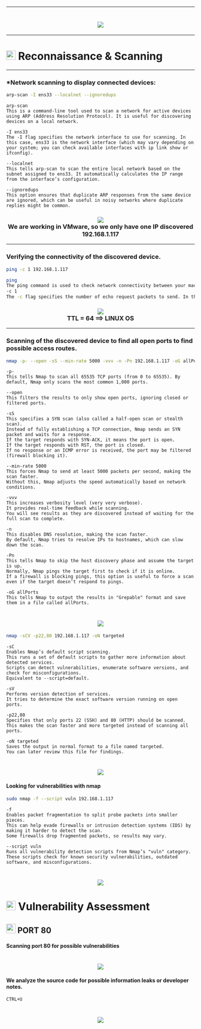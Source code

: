 <hr style="border-color:red;"><h1 align="center"><picture><img src="https://github.com/user-attachments/assets/d6bb61d9-9d5e-46b4-8e7a-573a4116d536"></picture></h1>

<hr style="border-color:red;"><h1><picture><img src="https://media2.giphy.com/media/QssGEmpkyEOhBCb7e1/giphy.gif?cid=ecf05e47a0n3gi1bfqntqmob8g9aid1oyj2wr3ds3mg700bl&rid=giphy.gif" width ="25"> </picture>Reconnaissance & Scanning</h1><hr style="border-color:red;">

### ***Network scanning to display connected devices:**

```bash
arp-scan -I ens33 --localnet --ignoredups
```
```
arp-scan
This is a command-line tool used to scan a network for active devices using ARP (Address Resolution Protocol). It is useful for discovering devices on a local network.

-I ens33
The -I flag specifies the network interface to use for scanning. In this case, ens33 is the network interface (which may vary depending on your system; you can check available interfaces with ip link show or ifconfig).

--localnet
This tells arp-scan to scan the entire local network based on the subnet assigned to ens33. It automatically calculates the IP range from the interface’s configuration.

--ignoredups
This option ensures that duplicate ARP responses from the same device are ignored, which can be useful in noisy networks where duplicate replies might be common.
```
<h3 align="center"><picture><img src = "https://github.com/user-attachments/assets/c8c8d542-3047-44ee-bbb5-00c1f6362d76"></picture><br>We are working in VMware, so we only have one IP discovered 192.168.1.117</h3><hr style="border-color:red;">

### **Verifying the connectivity of the discovered device.**

```bash
ping -c 1 192.168.1.117
```
```bash
ping
The ping command is used to check network connectivity between your machine and another device by sending ICMP (Internet Control Message Protocol) echo request packets.
-c 1
The -c flag specifies the number of echo request packets to send. In this case, -c 1 means only one packet will be sent.
```
<h3 align="center"><picture><img src = "https://github.com/user-attachments/assets/4772f875-b891-4c88-b43f-5f262c41e038"></picture><br>TTL = 64 ==> LINUX OS</h3><hr style="border-color:red;">

### **Scanning of the discovered device to find all open ports to find possible access routes.**

```bash
nmap -p- --open -sS --min-rate 5000 -vvv -n -Pn 192.168.1.117 -oG allPorts
```
```
-p-
This tells Nmap to scan all 65535 TCP ports (from 0 to 65535). By default, Nmap only scans the most common 1,000 ports.

--open
This filters the results to only show open ports, ignoring closed or filtered ports.

-sS
This specifies a SYN scan (also called a half-open scan or stealth scan).
Instead of fully establishing a TCP connection, Nmap sends an SYN packet and waits for a response.
If the target responds with SYN-ACK, it means the port is open.
If the target responds with RST, the port is closed.
If no response or an ICMP error is received, the port may be filtered (firewall blocking it).

--min-rate 5000
This forces Nmap to send at least 5000 packets per second, making the scan faster.
Without this, Nmap adjusts the speed automatically based on network conditions.

-vvv
This increases verbosity level (very very verbose).
It provides real-time feedback while scanning.
You will see results as they are discovered instead of waiting for the full scan to complete.

-n
This disables DNS resolution, making the scan faster.
By default, Nmap tries to resolve IPs to hostnames, which can slow down the scan.

-Pn
This tells Nmap to skip the host discovery phase and assume the target is up.
Normally, Nmap pings the target first to check if it is online.
If a firewall is blocking pings, this option is useful to force a scan even if the target doesn’t respond to pings.

-oG allPorts
This tells Nmap to output the results in "Grepable" format and save them in a file called allPorts.
```
<h1 align="center"><picture><img src = "https://github.com/user-attachments/assets/b9472eda-78e1-4980-b242-40ad7a55f4c3"></picture></h1>

```bash
nmap -sCV -p22,80 192.168.1.117 -oN targeted
```
```
-sC
Enables Nmap’s default script scanning.
This runs a set of default scripts to gather more information about detected services.
Scripts can detect vulnerabilities, enumerate software versions, and check for misconfigurations.
Equivalent to --script=default.

-sV
Performs version detection of services.
It tries to determine the exact software version running on open ports.

-p22,80
Specifies that only ports 22 (SSH) and 80 (HTTP) should be scanned.
This makes the scan faster and more targeted instead of scanning all ports.

-oN targeted
Saves the output in normal format to a file named targeted.
You can later review this file for findings.
```
<h1 align="center"><picture><img src = "https://github.com/user-attachments/assets/afbee032-4daa-4709-adf0-b93e68107541"></picture></h1>

#### **Looking for vulnerabilities with nmap**
```bash
sudo nmap -f --script vuln 192.168.1.117
```
```
-f
Enables packet fragmentation to split probe packets into smaller pieces.
This can help evade firewalls or intrusion detection systems (IDS) by making it harder to detect the scan.
Some firewalls drop fragmented packets, so results may vary.

--script vuln
Runs all vulnerability detection scripts from Nmap’s "vuln" category.
These scripts check for known security vulnerabilities, outdated software, and misconfigurations.
```
<h1 align="center"><picture><img src = "https://github.com/user-attachments/assets/1074dfbc-d980-4883-9657-cbd29ddf8688"></picture></h1>

<h1><picture><img src="https://media2.giphy.com/media/QssGEmpkyEOhBCb7e1/giphy.gif?cid=ecf05e47a0n3gi1bfqntqmob8g9aid1oyj2wr3ds3mg700bl&rid=giphy.gif" width ="25"> </picture>Vulnerability Assessment</h1>

<h2><picture><img src="https://media2.giphy.com/media/QssGEmpkyEOhBCb7e1/giphy.gif?cid=ecf05e47a0n3gi1bfqntqmob8g9aid1oyj2wr3ds3mg700bl&rid=giphy.gif" width ="25"> </picture>PORT 80</h2>

#### **Scanning port 80 for possible vulnerabilities**
<h1 align="center"><picture><img src = "https://github.com/user-attachments/assets/e03ed69f-7808-4607-819b-0ea465b48384"></picture></h1>

#### **We analyze the source code for possible information leaks or developer notes.**

`` CTRL+U ``
<br>
<h1 align="center"><picture><img src = "https://github.com/user-attachments/assets/d56563a8-061b-47b5-a7af-b6dc0ce1986e"></picture></h1>












